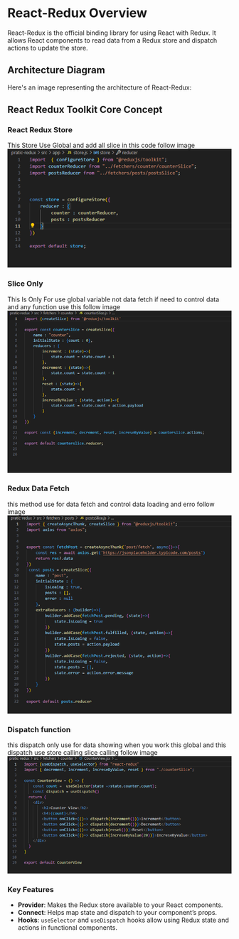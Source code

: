 # React-Redux Overview

React-Redux is the official binding library for using React with Redux. It allows React components to read data from a Redux store and dispatch actions to update the store.

## Architecture Diagram

Here's an image representing the architecture of React-Redux:
## React Redux Toolkit Core Concept

### React Redux Store
This Store Use Global and add all slice in this code follow image
![React-Redux Architecture](./pratic-redux/public/store.PNG "React-Redux Architecture Diagram")

### Slice Only
This Is Only For use global variable not data fetch if need to control data and any function use this follow image
![React-Redux Architecture](./pratic-redux/public/onlyslice.PNG "React-Redux Architecture Diagram")

### Redux Data Fetch
this method use for data fetch and control data loading and erro follow image
![React-Redux Architecture](./pratic-redux/public/reduxdatafetch.PNG "React-Redux Architecture Diagram")

### Dispatch function 
this dispatch only use for data showing when you work this global and this dispatch use store calling slice calling follow image
![React-Redux Architecture](./pratic-redux/public/dispatch.PNG "React-Redux Architecture Diagram")


### Key Features

- **Provider**: Makes the Redux store available to your React components.
- **Connect**: Helps map state and dispatch to your component’s props.
- **Hooks**: `useSelector` and `useDispatch` hooks allow using Redux state and actions in functional components.
